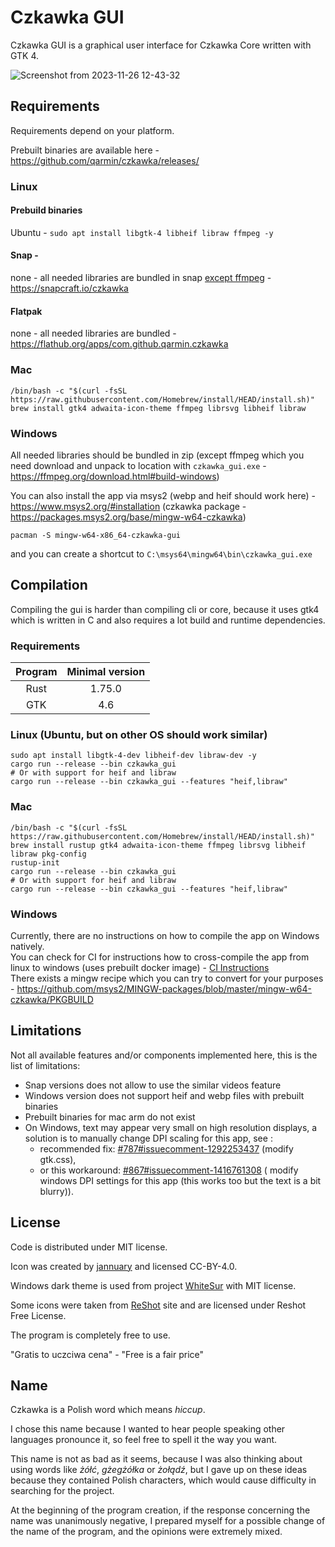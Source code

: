 # Czkawka GUI

Czkawka GUI is a graphical user interface for Czkawka Core written with GTK 4.

![Screenshot from 2023-11-26 12-43-32](https://github.com/qarmin/czkawka/assets/41945903/722ed490-0be1-4dac-bcfc-182a4d0787dc)

## Requirements

Requirements depend on your platform.

Prebuilt binaries are available here - https://github.com/qarmin/czkawka/releases/

### Linux

#### Prebuild binaries

Ubuntu - `sudo apt install libgtk-4 libheif libraw ffmpeg -y`

#### Snap -

none - all needed libraries are bundled in
snap [except ffmpeg](https://github.com/snapcrafters/ffmpeg/issues/73)  - https://snapcraft.io/czkawka

#### Flatpak

none - all needed libraries are bundled - https://flathub.org/apps/com.github.qarmin.czkawka

### Mac

```
/bin/bash -c "$(curl -fsSL https://raw.githubusercontent.com/Homebrew/install/HEAD/install.sh)"
brew install gtk4 adwaita-icon-theme ffmpeg librsvg libheif libraw
```

### Windows

All needed libraries should be bundled in zip (except ffmpeg which you need download and unpack to location
with `czkawka_gui.exe` - https://ffmpeg.org/download.html#build-windows)

You can also install the app via msys2 (webp and heif should work here) - https://www.msys2.org/#installation (czkawka
package - https://packages.msys2.org/base/mingw-w64-czkawka)

```
pacman -S mingw-w64-x86_64-czkawka-gui
```

and you can create a shortcut to `C:\msys64\mingw64\bin\czkawka_gui.exe`

## Compilation

Compiling the gui is harder than compiling cli or core, because it uses gtk4 which is written in C and also requires a
lot build and runtime dependencies.

### Requirements

| Program | Minimal version |
|:-------:|:---------------:|
|  Rust   |     1.75.0      |
|   GTK   |       4.6       |

### Linux (Ubuntu, but on other OS should work similar)

```shell
sudo apt install libgtk-4-dev libheif-dev libraw-dev -y
cargo run --release --bin czkawka_gui
# Or with support for heif and libraw
cargo run --release --bin czkawka_gui --features "heif,libraw"
```

### Mac

```shell
/bin/bash -c "$(curl -fsSL https://raw.githubusercontent.com/Homebrew/install/HEAD/install.sh)"
brew install rustup gtk4 adwaita-icon-theme ffmpeg librsvg libheif libraw pkg-config
rustup-init
cargo run --release --bin czkawka_gui
# Or with support for heif and libraw
cargo run --release --bin czkawka_gui --features "heif,libraw"
```

### Windows

Currently, there are no instructions on how to compile the app on Windows natively.</br>
You can check for CI for instructions how to cross-compile the app from linux to windows (uses prebuilt docker
image) - [CI Instructions](../.github/workflows/windows.yml)</br>
There exists a mingw recipe which you can try to convert for your
purposes - https://github.com/msys2/MINGW-packages/blob/master/mingw-w64-czkawka/PKGBUILD

## Limitations

Not all available features and/or components implemented here, this is the list of limitations:

- Snap versions does not allow to use the similar videos feature
- Windows version does not support heif and webp files with prebuilt binaries
- Prebuilt binaries for mac arm do not exist
- On Windows, text may appear very small on high resolution displays, a solution is to manually change DPI scaling for
  this app, see :
    - recommended
      fix: [#787#issuecomment-1292253437](https://github.com/qarmin/czkawka/issues/787#issuecomment-1292253437) (modify
      gtk.css),
    - or this
      workaround: [#867#issuecomment-1416761308](https://github.com/qarmin/czkawka/issues/863#issuecomment-1416761308) (
      modify windows DPI settings for this app (this works too but the text is a bit blurry)).

## License

Code is distributed under MIT license.

Icon was created by [jannuary](https://github.com/jannuary) and licensed CC-BY-4.0.

Windows dark theme is used from project [WhiteSur](https://github.com/slypy/whitesur-gtk4-theme) with MIT license.

Some icons were taken from [ReShot](https://www.reshot.com) site and are licensed under Reshot Free License.

The program is completely free to use.

"Gratis to uczciwa cena" - "Free is a fair price"

## Name

Czkawka is a Polish word which means _hiccup_.

I chose this name because I wanted to hear people speaking other languages pronounce it, so feel free to spell it the
way you want.

This name is not as bad as it seems, because I was also thinking about using words like _żółć_, _gżegżółka_ or _żołądź_,
but I gave up on these ideas because they contained Polish characters, which would cause difficulty in searching for the
project.

At the beginning of the program creation, if the response concerning the name was unanimously negative, I prepared
myself
for a possible change of the name of the program, and the opinions were extremely mixed.
